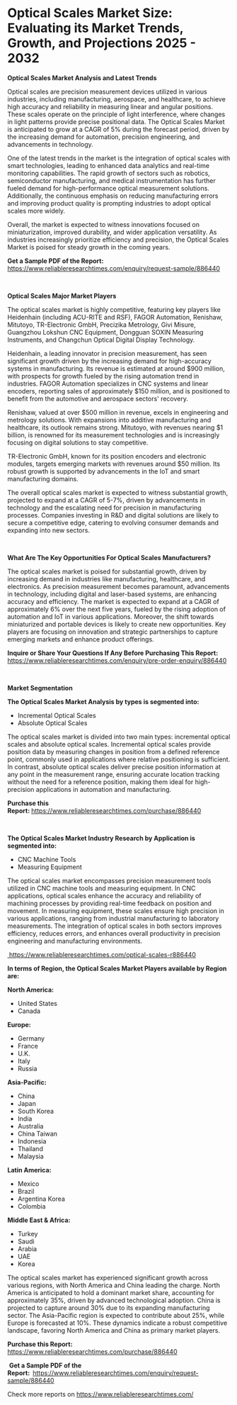 <p><h1>Optical Scales Market Size: Evaluating its Market Trends, Growth, and Projections 2025 - 2032</h1></p><p><strong>Optical Scales Market Analysis and Latest Trends</strong></p>
<p><p>Optical scales are precision measurement devices utilized in various industries, including manufacturing, aerospace, and healthcare, to achieve high accuracy and reliability in measuring linear and angular positions. These scales operate on the principle of light interference, where changes in light patterns provide precise positional data. The Optical Scales Market is anticipated to grow at a CAGR of 5% during the forecast period, driven by the increasing demand for automation, precision engineering, and advancements in technology.</p><p>One of the latest trends in the market is the integration of optical scales with smart technologies, leading to enhanced data analytics and real-time monitoring capabilities. The rapid growth of sectors such as robotics, semiconductor manufacturing, and medical instrumentation has further fueled demand for high-performance optical measurement solutions. Additionally, the continuous emphasis on reducing manufacturing errors and improving product quality is prompting industries to adopt optical scales more widely.</p><p>Overall, the market is expected to witness innovations focused on miniaturization, improved durability, and wider application versatility. As industries increasingly prioritize efficiency and precision, the Optical Scales Market is poised for steady growth in the coming years.</p></p>
<p><strong>Get a Sample PDF of the Report:&nbsp;</strong> <a href="https://www.reliableresearchtimes.com/enquiry/request-sample/886440?utm_campaign=2096&utm_medium=2&utm_source=Github&utm_content=ia&utm_term=21022025&utm_id=optical-scales">https://www.reliableresearchtimes.com/enquiry/request-sample/886440</a></p>
<p>&nbsp;</p>
<p><strong>Optical Scales Major Market Players</strong></p>
<p><p>The optical scales market is highly competitive, featuring key players like Heidenhain (including ACU-RITE and RSF), FAGOR Automation, Renishaw, Mitutoyo, TR-Electronic GmbH, Precizika Metrology, Givi Misure, Guangzhou Lokshun CNC Equipment, Dongguan SOXIN Measuring Instruments, and Changchun Optical Digital Display Technology. </p><p>Heidenhain, a leading innovator in precision measurement, has seen significant growth driven by the increasing demand for high-accuracy systems in manufacturing. Its revenue is estimated at around $900 million, with prospects for growth fueled by the rising automation trend in industries. FAGOR Automation specializes in CNC systems and linear encoders, reporting sales of approximately $150 million, and is positioned to benefit from the automotive and aerospace sectors' recovery.</p><p>Renishaw, valued at over $500 million in revenue, excels in engineering and metrology solutions. With expansions into additive manufacturing and healthcare, its outlook remains strong. Mitutoyo, with revenues nearing $1 billion, is renowned for its measurement technologies and is increasingly focusing on digital solutions to stay competitive.</p><p>TR-Electronic GmbH, known for its position encoders and electronic modules, targets emerging markets with revenues around $50 million. Its robust growth is supported by advancements in the IoT and smart manufacturing domains.</p><p>The overall optical scales market is expected to witness substantial growth, projected to expand at a CAGR of 5-7%, driven by advancements in technology and the escalating need for precision in manufacturing processes. Companies investing in R&D and digital solutions are likely to secure a competitive edge, catering to evolving consumer demands and expanding into new sectors.</p></p>
<p>&nbsp;</p>
<p><strong>What Are The Key Opportunities For Optical Scales Manufacturers?</strong></p>
<p><p>The optical scales market is poised for substantial growth, driven by increasing demand in industries like manufacturing, healthcare, and electronics. As precision measurement becomes paramount, advancements in technology, including digital and laser-based systems, are enhancing accuracy and efficiency. The market is expected to expand at a CAGR of approximately 6% over the next five years, fueled by the rising adoption of automation and IoT in various applications. Moreover, the shift towards miniaturized and portable devices is likely to create new opportunities. Key players are focusing on innovation and strategic partnerships to capture emerging markets and enhance product offerings.</p></p>
<p><strong>Inquire or Share Your Questions If Any Before Purchasing This Report:</strong> <a href="https://www.reliableresearchtimes.com/enquiry/pre-order-enquiry/886440?utm_campaign=2096&utm_medium=2&utm_source=Github&utm_content=ia&utm_term=21022025&utm_id=optical-scales">https://www.reliableresearchtimes.com/enquiry/pre-order-enquiry/886440</a></p>
<p>&nbsp;</p>
<p><strong>Market Segmentation</strong></p>
<p><strong>The Optical Scales Market Analysis by types is segmented into:</strong></p>
<p><ul><li>Incremental Optical Scales</li><li>Absolute Optical Scales</li></ul></p>
<p><p>The optical scales market is divided into two main types: incremental optical scales and absolute optical scales. Incremental optical scales provide position data by measuring changes in position from a defined reference point, commonly used in applications where relative positioning is sufficient. In contrast, absolute optical scales deliver precise position information at any point in the measurement range, ensuring accurate location tracking without the need for a reference position, making them ideal for high-precision applications in automation and manufacturing.</p></p>
<p><strong>Purchase this Report:&nbsp;</strong><a href="https://www.reliableresearchtimes.com/purchase/886440?utm_campaign=2096&utm_medium=2&utm_source=Github&utm_content=ia&utm_term=21022025&utm_id=optical-scales">https://www.reliableresearchtimes.com/purchase/886440</a></p>
<p>&nbsp;</p>
<p><strong>The Optical Scales Market Industry Research by Application is segmented into:</strong></p>
<p><ul><li>CNC Machine Tools</li><li>Measuring Equipment</li></ul></p>
<p><p>The optical scales market encompasses precision measurement tools utilized in CNC machine tools and measuring equipment. In CNC applications, optical scales enhance the accuracy and reliability of machining processes by providing real-time feedback on position and movement. In measuring equipment, these scales ensure high precision in various applications, ranging from industrial manufacturing to laboratory measurements. The integration of optical scales in both sectors improves efficiency, reduces errors, and enhances overall productivity in precision engineering and manufacturing environments.</p></p>
<p><a href="https://www.reliableresearchtimes.com/optical-scales-r886440?utm_campaign=2096&utm_medium=2&utm_source=Github&utm_content=ia&utm_term=21022025&utm_id=optical-scales">&nbsp;https://www.reliableresearchtimes.com/optical-scales-r886440</a></p>
<p><strong>In terms of Region, the Optical Scales Market Players available by Region are:</strong></p>
<p>
    <p> <strong> North America: </strong>
        <ul>
            <li>United States</li>
            <li>Canada</li>
        </ul>
        </p> 
    <p> <strong> Europe: </strong>
        <ul>
            <li>Germany</li>
            <li>France</li>
            <li>U.K.</li>
            <li>Italy</li>
            <li>Russia</li>
        </ul>
        </p> 
    <p> <strong> Asia-Pacific: </strong>
        <ul>
            <li>China</li>
            <li>Japan</li>
            <li>South Korea</li>
            <li>India</li>
            <li>Australia</li>
            <li>China Taiwan</li>
            <li>Indonesia</li>
            <li>Thailand</li>
            <li>Malaysia</li>
        </ul>
        </p> 
    <p> <strong> Latin America: </strong>
        <ul>
            <li>Mexico</li>
            <li>Brazil</li>
            <li>Argentina Korea</li>
            <li>Colombia</li>
        </ul>
        </p> 
    <p> <strong> Middle East & Africa: </strong>
        <ul>
            <li>Turkey</li>
            <li>Saudi</li>
            <li>Arabia</li>
            <li>UAE</li>
            <li>Korea</li>
        </ul>
    </p>
    </p>
<p><p>The optical scales market has experienced significant growth across various regions, with North America and China leading the charge. North America is anticipated to hold a dominant market share, accounting for approximately 35%, driven by advanced technological adoption. China is projected to capture around 30% due to its expanding manufacturing sector. The Asia-Pacific region is expected to contribute about 25%, while Europe is forecasted at 10%. These dynamics indicate a robust competitive landscape, favoring North America and China as primary market players.</p></p>
<p><strong>Purchase this Report: </strong><a href="https://www.reliableresearchtimes.com/purchase/886440?utm_campaign=2096&utm_medium=2&utm_source=Github&utm_content=ia&utm_term=21022025&utm_id=optical-scales">https://www.reliableresearchtimes.com/purchase/886440</a></p>
<p>&nbsp;<strong>Get a Sample PDF of the Report:&nbsp;&nbsp;</strong><a href="https://www.reliableresearchtimes.com/enquiry/request-sample/886440?utm_campaign=2096&utm_medium=2&utm_source=Github&utm_content=ia&utm_term=21022025&utm_id=optical-scales">https://www.reliableresearchtimes.com/enquiry/request-sample/886440</a></p>
<p><strong></strong></p>
<p>Check more reports on <a href="https://www.reliableresearchtimes.com/?utm_campaign=2096&utm_medium=2&utm_source=Github&utm_content=ia&utm_term=21022025&utm_id=optical-scales">https://www.reliableresearchtimes.com/</a></p>